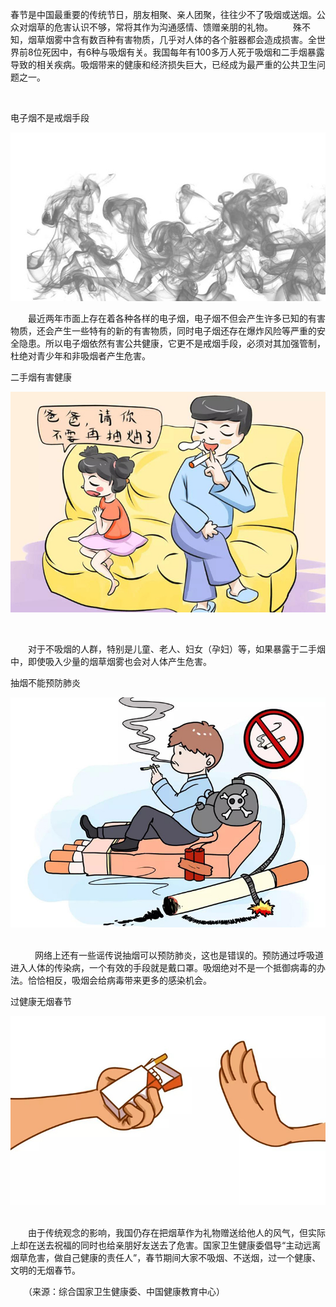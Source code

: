春节是中国最重要的传统节日，朋友相聚、亲人团聚，往往少不了吸烟或送烟。公众对烟草的危害认识不够，常将其作为沟通感情、馈赠亲朋的礼物。
　　殊不知，烟草烟雾中含有数百种有害物质，几乎对人体的各个脏器都会造成损害。全世界前8位死因中，有6种与吸烟有关。我国每年有100多万人死于吸烟和二手烟暴露导致的相关疾病。吸烟带来的健康和经济损失巨大，已经成为最严重的公共卫生问题之一。


 

电子烟不是戒烟手段

![](img/85b191e92a7d43f899da31ee64b78746.jpg)




　　最近两年市面上存在着各种各样的电子烟，电子烟不但会产生许多已知的有害物质，还会产生一些特有的新的有害物质，同时电子烟还存在爆炸风险等严重的安全隐患。所以电子烟依然有害公共健康，它更不是戒烟手段，必须对其加强管制，杜绝对青少年和非吸烟者产生危害。


二手烟有害健康

![](img/4e484fb3ebc64fc3a3e5d4c20acbe06c.jpg)

 




　　对于不吸烟的人群，特别是儿童、老人、妇女（孕妇）等，如果暴露于二手烟中，即使吸入少量的烟草烟雾也会对人体产生危害。

抽烟不能预防肺炎

![](img/feb410711ca34f03bcd9e44d4faad299.jpg)
 



 
　　网络上还有一些谣传说抽烟可以预防肺炎，这也是错误的。预防通过呼吸道进入人体的传染病，一个有效的手段就是戴口罩。吸烟绝对不是一个抵御病毒的办法。恰恰相反，吸烟会给病毒带来更多的感染机会。


过健康无烟春节

![](img/74a5808d554e467fbe33462cd2ea0662.jpg)
 




　　由于传统观念的影响，我国仍存在把烟草作为礼物赠送给他人的风气，但实际上却在送去祝福的同时也给亲朋好友送去了危害。国家卫生健康委倡导“主动远离烟草危害，做自己健康的责任人”，春节期间大家不吸烟、不送烟，过一个健康、文明的无烟春节。
 

　　（来源：综合国家卫生健康委、中国健康教育中心）